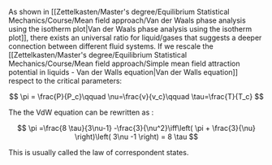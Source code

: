 As shown in [[Zettelkasten/Master's degree/Equilibrium Statistical Mechanics/Course/Mean field approach/Van der Waals phase analysis using the isotherm plot|Van der Waals phase analysis using the isotherm plot]], there exists an universal ratio for liquid/gases that suggests a deeper connection between different fluid systems.
If we rescale the [[Zettelkasten/Master's degree/Equilibrium Statistical Mechanics/Course/Mean field approach/Simple mean field attraction potential in liquids - Van der Walls equation|Van der Walls equation]] respect to the critical parameters:

$$ \pi = \frac{P}{P_c}\qquad \nu=\frac{v}{v_c}\qquad \tau=\frac{T}{T_c} $$

The the VdW equation can be rewritten as :

$$ \pi =\frac{8 \tau}{3\nu-1} -\frac{3}{\nu^2}\iff\left( \pi + \frac{3}{\nu} \right)\left( 3\nu -1 \right) = 8 \tau  $$

This is usually called the law of correspondent states.
